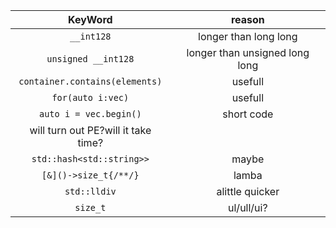 |KeyWord|reason|
|:-:|:-:|
|`__int128`|longer than long long|
|`unsigned __int128`|longer than unsigned long long|
|`container.contains(elements)`|usefull|
|`for(auto i:vec)`|usefull|
|`auto i = vec.begin()`|short code|
|will turn out PE?will it take time?||
|`std::hash<std::string>>`|maybe|
|`[&]()->size_t{/**/}`|lamba|
|`std::lldiv`|alittle quicker|
|`size_t`|ul/ull/ui?|